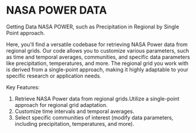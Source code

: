 # NASA POWER DATA
Getting Data NASA POWER, such as Precipitation in Regional by Single Point approach.

Here, you'll find a versatile codebase for retrieving NASA Power data from regional grids. Our code allows you to customize various parameters, such as time and temporal averages, communities, and specific data parameters like precipitation, temperatures, and more. The regional grid you work with is derived from a single-point approach, making it highly adaptable to your specific research or application needs.

Key Features:

1. Retrieve NASA Power data from regional grids.Utilize a single-point approach for regional grid adaptation.
2. Customize time intervals and temporal averages.
3. Select specific communities of interest (modify data parameters, including precipitation, temperatures, and more).
